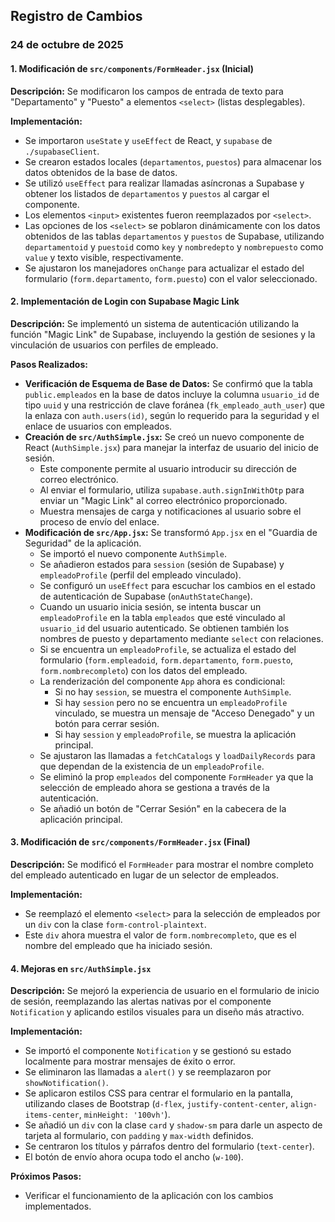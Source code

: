 ## Registro de Cambios

### 24 de octubre de 2025

#### 1. Modificación de `src/components/FormHeader.jsx` (Inicial)

**Descripción:** Se modificaron los campos de entrada de texto para "Departamento" y "Puesto" a elementos `<select>` (listas desplegables).

**Implementación:**
- Se importaron `useState` y `useEffect` de React, y `supabase` de `./supabaseClient`.
- Se crearon estados locales (`departamentos`, `puestos`) para almacenar los datos obtenidos de la base de datos.
- Se utilizó `useEffect` para realizar llamadas asíncronas a Supabase y obtener los listados de `departamentos` y `puestos` al cargar el componente.
- Los elementos `<input>` existentes fueron reemplazados por `<select>`.
- Las opciones de los `<select>` se poblaron dinámicamente con los datos obtenidos de las tablas `departamentos` y `puestos` de Supabase, utilizando `departamentoid` y `puestoid` como `key` y `nombredepto` y `nombrepuesto` como `value` y texto visible, respectivamente.
- Se ajustaron los manejadores `onChange` para actualizar el estado del formulario (`form.departamento`, `form.puesto`) con el valor seleccionado.

#### 2. Implementación de Login con Supabase Magic Link

**Descripción:** Se implementó un sistema de autenticación utilizando la función "Magic Link" de Supabase, incluyendo la gestión de sesiones y la vinculación de usuarios con perfiles de empleado.

**Pasos Realizados:**
- **Verificación de Esquema de Base de Datos:** Se confirmó que la tabla `public.empleados` en la base de datos incluye la columna `usuario_id` de tipo `uuid` y una restricción de clave foránea (`fk_empleado_auth_user`) que la enlaza con `auth.users(id)`, según lo requerido para la seguridad y el enlace de usuarios con empleados.
- **Creación de `src/AuthSimple.jsx`:** Se creó un nuevo componente de React (`AuthSimple.jsx`) para manejar la interfaz de usuario del inicio de sesión.
  - Este componente permite al usuario introducir su dirección de correo electrónico.
  - Al enviar el formulario, utiliza `supabase.auth.signInWithOtp` para enviar un "Magic Link" al correo electrónico proporcionado.
  - Muestra mensajes de carga y notificaciones al usuario sobre el proceso de envío del enlace.
- **Modificación de `src/App.jsx`:** Se transformó `App.jsx` en el "Guardia de Seguridad" de la aplicación.
  - Se importó el nuevo componente `AuthSimple`.
  - Se añadieron estados para `session` (sesión de Supabase) y `empleadoProfile` (perfil del empleado vinculado).
  - Se configuró un `useEffect` para escuchar los cambios en el estado de autenticación de Supabase (`onAuthStateChange`).
  - Cuando un usuario inicia sesión, se intenta buscar un `empleadoProfile` en la tabla `empleados` que esté vinculado al `usuario_id` del usuario autenticado. Se obtienen también los nombres de puesto y departamento mediante `select` con relaciones.
  - Si se encuentra un `empleadoProfile`, se actualiza el estado del formulario (`form.empleadoid`, `form.departamento`, `form.puesto`, `form.nombrecompleto`) con los datos del empleado.
  - La renderización del componente `App` ahora es condicional:
    - Si no hay `session`, se muestra el componente `AuthSimple`.
    - Si hay `session` pero no se encuentra un `empleadoProfile` vinculado, se muestra un mensaje de "Acceso Denegado" y un botón para cerrar sesión.
    - Si hay `session` y `empleadoProfile`, se muestra la aplicación principal.
  - Se ajustaron las llamadas a `fetchCatalogs` y `loadDailyRecords` para que dependan de la existencia de un `empleadoProfile`.
  - Se eliminó la prop `empleados` del componente `FormHeader` ya que la selección de empleado ahora se gestiona a través de la autenticación.
  - Se añadió un botón de "Cerrar Sesión" en la cabecera de la aplicación principal.

#### 3. Modificación de `src/components/FormHeader.jsx` (Final)

**Descripción:** Se modificó el `FormHeader` para mostrar el nombre completo del empleado autenticado en lugar de un selector de empleados.

**Implementación:**
- Se reemplazó el elemento `<select>` para la selección de empleados por un `div` con la clase `form-control-plaintext`.
- Este `div` ahora muestra el valor de `form.nombrecompleto`, que es el nombre del empleado que ha iniciado sesión.

#### 4. Mejoras en `src/AuthSimple.jsx`

**Descripción:** Se mejoró la experiencia de usuario en el formulario de inicio de sesión, reemplazando las alertas nativas por el componente `Notification` y aplicando estilos visuales para un diseño más atractivo.

**Implementación:**
- Se importó el componente `Notification` y se gestionó su estado localmente para mostrar mensajes de éxito o error.
- Se eliminaron las llamadas a `alert()` y se reemplazaron por `showNotification()`.
- Se aplicaron estilos CSS para centrar el formulario en la pantalla, utilizando clases de Bootstrap (`d-flex`, `justify-content-center`, `align-items-center`, `minHeight: '100vh'`).
- Se añadió un `div` con la clase `card` y `shadow-sm` para darle un aspecto de tarjeta al formulario, con `padding` y `max-width` definidos.
- Se centraron los títulos y párrafos dentro del formulario (`text-center`).
- El botón de envío ahora ocupa todo el ancho (`w-100`).

**Próximos Pasos:**
- Verificar el funcionamiento de la aplicación con los cambios implementados.